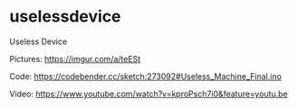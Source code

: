 # uselessdevice
Useless Device

Pictures: https://imgur.com/a/teESt

Code: https://codebender.cc/sketch:273092#Useless_Machine_Final.ino

Video: https://www.youtube.com/watch?v=kproPsch7i0&feature=youtu.be
